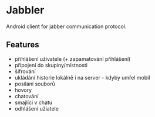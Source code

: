 # Jabbler
Android client for jabber communication protocol.

## Features
* přihlášení uživatele (+ zapamatování přihlášení)
* připojení do skupiny/místnosti
* šifrování
* ukládání historie lokálně i na server - kdyby umřel mobil
* posílání souborů
* hovory
* chatování
* smajlíci v chatu
* odhlášení užiatele